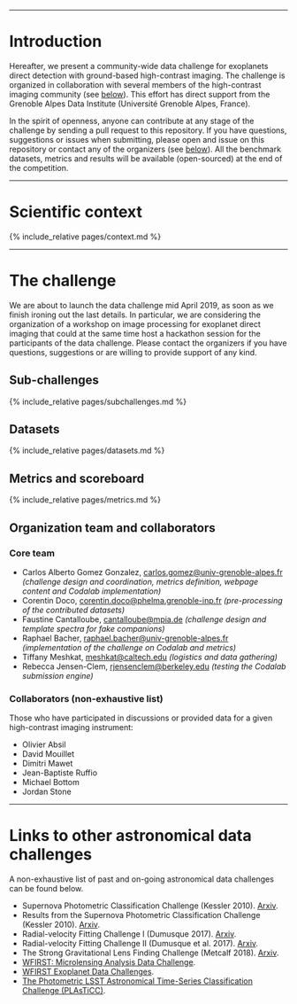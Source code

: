 
---
# Introduction

Hereafter, we present a community-wide data challenge for exoplanets direct detection with ground-based high-contrast imaging. The challenge is organized in collaboration with several members of the high-contrast imaging community (see [below](#team)). This effort has direct support from the Grenoble Alpes Data Institute (Université Grenoble Alpes, France).

In the spirit of openness, anyone can contribute at any stage of the challenge by sending a pull request to this repository. If you have questions, suggestions or issues when submitting, please open and issue on this repository or contact any of the organizers (see [below](#team)). All the benchmark datasets, metrics and results will be available (open-sourced) at the end of the competition.

---
# Scientific context
{% include_relative pages/context.md %}

---
# The challenge

We are about to launch the data challenge mid April 2019, as soon as we finish ironing out the last details. In particular, we are considering the organization of a workshop on image processing for exoplanet direct imaging that could at the same time host a hackathon session for the participants of the data challenge. Please contact the organizers if you have questions, suggestions or are willing to provide support of any kind. 

## Sub-challenges
{% include_relative pages/subchallenges.md %}

## Datasets
{% include_relative pages/datasets.md %}

## Metrics and scoreboard
{% include_relative pages/metrics.md %}

## Organization team and collaborators

### Core team

* Carlos Alberto Gomez Gonzalez, <carlos.gomez@univ-grenoble-alpes.fr> *(challenge design and coordination, metrics definition, webpage content and Codalab implementation)*
* Corentin Doco, <corentin.doco@phelma.grenoble-inp.fr> *(pre-processing of the contributed datasets)*
* Faustine Cantalloube, <cantalloube@mpia.de>  *(challenge design and template spectra for fake companions)*
* Raphael Bacher, <raphael.bacher@univ-grenoble-alpes.fr> *(implementation of the challenge on Codalab and metrics)*
* Tiffany Meshkat, <meshkat@caltech.edu> *(logistics and data gathering)*
* Rebecca Jensen-Clem, <rjensenclem@berkeley.edu> *(testing the Codalab submission engine)*

### Collaborators (non-exhaustive list)

Those who have participated in discussions or provided data for a given high-contrast imaging instrument:
* Olivier Absil
* David Mouillet
* Dimitri Mawet
* Jean-Baptiste Ruffio
* Michael Bottom
* Jordan Stone

---
# Links to other astronomical data challenges
A non-exhaustive list of past and on-going astronomical data challenges can be found below.

* Supernova Photometric Classification Challenge (Kessler 2010). [Arxiv](https://arxiv.org/abs/1001.5210).
* Results from the Supernova Photometric Classification Challenge (Kessler 2010). [Arxiv](https://arxiv.org/abs/1008.1024).
* Radial-velocity Fitting Challenge I (Dumusque 2017). [Arxiv](https://arxiv.org/abs/1607.06487).
* Radial-velocity Fitting Challenge II (Dumusque et al. 2017). [Arxiv](https://arxiv.org/abs/1609.03674).
* The Strong Gravitational Lens Finding Challenge (Metcalf 2018). [Arxiv](https://arxiv.org/abs/1802.03609).
* [WFIRST: Microlensing Analysis Data Challenge](http://microlensing-source.org/).
* [WFIRST Exoplanet Data Challenges](https://wfirst.ipac.caltech.edu/sims/CGI_Data_Challenges.html).
* [The Photometric LSST Astronomical Time-Series Classification Challenge (PLAsTiCC)](https://plasticcblog.wordpress.com/).

